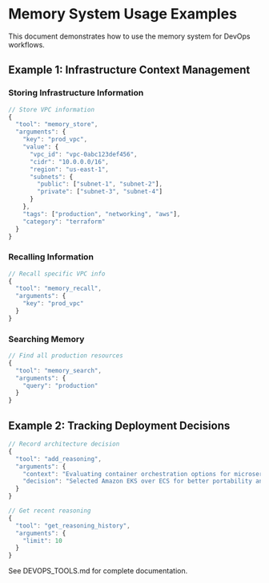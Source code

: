# Memory System Usage Examples

This document demonstrates how to use the memory system for DevOps workflows.

## Example 1: Infrastructure Context Management

### Storing Infrastructure Information

```javascript
// Store VPC information
{
  "tool": "memory_store",
  "arguments": {
    "key": "prod_vpc",
    "value": {
      "vpc_id": "vpc-0abc123def456",
      "cidr": "10.0.0.0/16",
      "region": "us-east-1",
      "subnets": {
        "public": ["subnet-1", "subnet-2"],
        "private": ["subnet-3", "subnet-4"]
      }
    },
    "tags": ["production", "networking", "aws"],
    "category": "terraform"
  }
}
```

### Recalling Information

```javascript
// Recall specific VPC info
{
  "tool": "memory_recall",
  "arguments": {
    "key": "prod_vpc"
  }
}
```

### Searching Memory

```javascript
// Find all production resources
{
  "tool": "memory_search",
  "arguments": {
    "query": "production"
  }
}
```

## Example 2: Tracking Deployment Decisions

```javascript
// Record architecture decision
{
  "tool": "add_reasoning",
  "arguments": {
    "context": "Evaluating container orchestration options for microservices deployment.",
    "decision": "Selected Amazon EKS over ECS for better portability and K8s ecosystem."
  }
}

// Get recent reasoning
{
  "tool": "get_reasoning_history",
  "arguments": {
    "limit": 10
  }
}
```

See DEVOPS_TOOLS.md for complete documentation.
